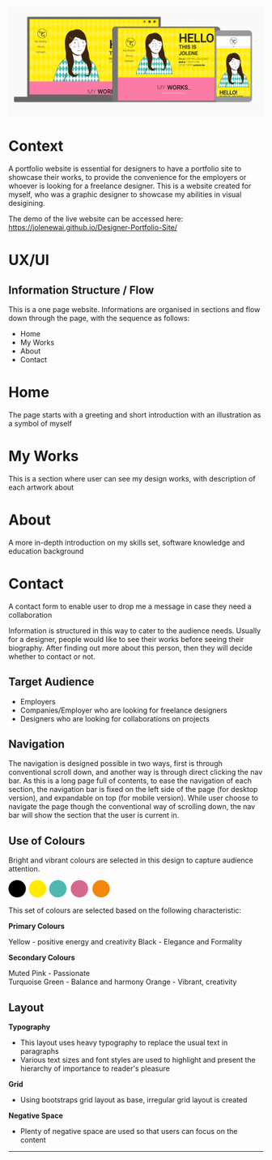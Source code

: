 <img src="images/view_across_devices.png" style="margin: 0;">


# Context

A portfolio website is essential for designers to have a portfolio site to showcase their works, to provide the convenience for the employers or whoever is looking for a freelance designer. This is a website created for myself, who was a graphic designer to showcase my abilities in visual desigining. 

The demo of the live website can be accessed here:
https://jolenewai.github.io/Designer-Portfolio-Site/ 

# UX/UI 

## Information Structure / Flow

This is a one page website. Informations are organised in sections and flow down through the page, with the sequence as follows:
- Home
- My Works
- About
- Contact

# Home
The page starts with a greeting and short introduction with an illustration as a symbol of myself

# My Works
This is a section where user can see my design works, with description of each artwork about

# About
A more in-depth introduction on my skills set, software knowledge and education background

# Contact
A contact form to enable user to drop me a message in case they need a collaboration

Information is structured in this way to cater to the audience needs. Usually for a designer, people would like to see their works before seeing their biography. After finding out more about this person, then they will decide whether to contact or not.

## Target Audience
* Employers
* Companies/Employer who are looking for freelance designers
* Designers who are looking for collaborations on projects

## Navigation

The navigation is designed possible in two ways, first is through conventional scroll down, and another way is through direct clicking the nav bar. As this is a long page full of contents, to ease the navigation of each section, the navigation bar is fixed on the left side of the page (for desktop version), and expandable on top  (for mobile version). While user choose to navigate the page though the conventional way of scrolling down, the nav bar will show the section that the user is current in. 

## Use of Colours

Bright and vibrant colours are selected in this design to capture audience attention.

<img src="images/colour_pallete.png" width="200" style="margin: 0;">

This set of colours are selected based on the following characteristic:

__Primary Colours__

Yellow - positive energy and creativity
Black - Elegance and Formality

__Secondary Colours__

Muted Pink - Passionate  
Turquoise Green - Balance and harmony
Orange - Vibrant, creativity


## Layout

__Typography__

* This layout uses heavy typography to replace the usual text in paragraphs
* Various text sizes and font styles are used to highlight and present the hierarchy of importance to reader\'s pleasure

__Grid__

* Using bootstraps grid layout as base, irregular grid layout is created

__Negative Space__

* Plenty of negative space are used so that users can focus on the content




--------

